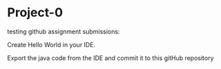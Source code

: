 # Project-0
testing github assignment submissions:

Create Hello World in your IDE.

Export the java code from the IDE and commit it to this gitHub repository

